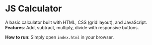 # JS Calculator
A basic calculator built with HTML, CSS (grid layout), and JavaScript.  
**Features**: Add, subtract, multiply, divide with responsive buttons.

**How to run**: Simply open `index.html` in your browser.
